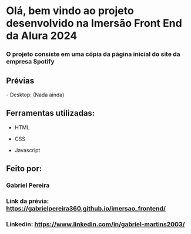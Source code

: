 # Olá, bem vindo ao projeto desenvolvido na Imersão Front End da Alura 2024
### O projeto consiste em uma cópia da página inicial do site da empresa Spotify

## Prévias

<div style="display: flex; gap: 50px">
- Desktop: (Nada ainda)
</div>

## Ferramentas utilizadas:

* HTML

* CSS

* Javascript

## Feito por:

### Gabriel Pereira

### Link da prévia: https://gabrielpereira360.github.io/imersao_frontend/
### Linkedin: https://www.linkedin.com/in/gabriel-martins2003/
